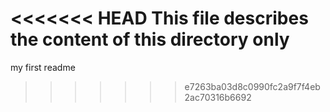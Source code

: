 <<<<<<< HEAD
This file describes the content of this directory only
=======
my first readme

>>>>>>> e7263ba03d8c0990fc2a9f7f4eb2ac70316b6692
